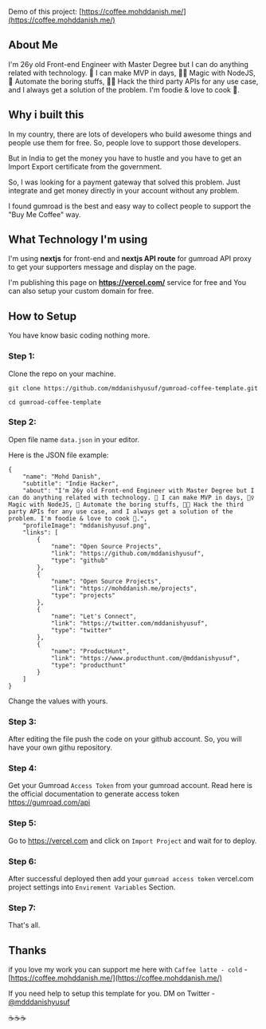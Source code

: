 Demo of this project: [https://coffee.mohddanish.me/](https://coffee.mohddanish.me/)

## About Me
I'm 26y old Front-end Engineer with Master Degree but I can do anything related with technology. 🚀 I can make MVP in days, 🧙‍♀️ Magic with NodeJS, 🤖 Automate the boring stuffs, 👨‍💻 Hack the third party APIs for any use case, and I always get a solution of the problem. I'm foodie & love to cook 🍳.


## Why i built this
In my country, there are lots of developers who build awesome things and people use them for free. So, people love to support those developers.

But in India to get the money you have to hustle and you have to get an Import Export certificate from the government.

So, I was looking for a payment gateway that solved this problem. Just integrate and get money directly in your account without any problem.


I found gumroad is the best and easy way to collect people to support the "Buy Me Coffee" way.

## What Technology I'm using
I'm using **nextjs** for front-end and **nextjs API route** for gumroad API proxy to get your supporters message and display on the page.

I'm publishing this page on **https://vercel.com/** service for free and You can also setup your custom domain for free.

## How to Setup
You have know basic coding nothing more.

### Step 1:
Clone the repo on your machine. 

`git clone https://github.com/mddanishyusuf/gumroad-coffee-template.git`

`cd gumroad-coffee-template`

### Step 2:

Open file name `data.json` in your editor.

Here is the JSON file example:

```
{
    "name": "Mohd Danish",
    "subtitle": "Indie Hacker",
    "about": "I'm 26y old Front-end Engineer with Master Degree but I can do anything related with technology. 🚀 I can make MVP in days, 🧙‍♀️ Magic with NodeJS, 🤖 Automate the boring stuffs, 👨‍💻 Hack the third party APIs for any use case, and I always get a solution of the problem. I'm foodie & love to cook 🍳.",
    "profileImage": "mddanishyusuf.png",
    "links": [
        {
            "name": "Open Source Projects",
            "link": "https://github.com/mddanishyusuf",
            "type": "github"
        },
        {
            "name": "Open Source Projects",
            "link": "https://mohddanish.me/projects",
            "type": "projects"
        },
        {
            "name": "Let's Connect",
            "link": "https://twitter.com/mddanishyusuf",
            "type": "twitter"
        },
        {
            "name": "ProductHunt",
            "link": "https://www.producthunt.com/@mddanishyusuf",
            "type": "producthunt"
        }
    ]
}
```

Change the values with yours.

### Step 3:
After editing the file push the code on your github account. So, you will have your own githu repository.

### Step 4:
Get your Gumroad `Access Token` from your gumroad account. Read here is the official documentation to generate access token https://gumroad.com/api

### Step 5:
Go to https://vercel.com and click on `Import Project` and wait for to deploy.

### Step 6:
After successful deployed then add your `gumroad access token` vercel.com project settings into `Envirement Variables` Section.

### Step 7:
That's all.

## Thanks
if you love my work you can support me here with `Caffee latte - cold` - [https://coffee.mohddanish.me/](https://coffee.mohddanish.me/)

If you need help to setup this template for you. DM on Twitter - [@mdddanishyusuf](https://twitter.com/mddanishyusuf)

☕️☕️☕️

